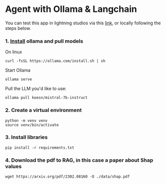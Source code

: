 # Agent with Ollama & Langchain

You can test this app in lightning studios via this [link](https://lightning.ai/maxidiazbattan/studios/agentic-rag-llamaindex-ollama), or locally following the steps below.

### 1. [Install](https://github.com/ollama/ollama?tab=readme-ov-file) ollama and pull models

On linux
```shell
curl -fsSL https://ollama.com/install.sh | sh
```

Start Ollama

```shell
ollama serve
```

Pull the LLM you'd like to use:

```shell
ollama pull koesn/mistral-7b-instruct
```

### 2. Create a virtual environment

```shell
python -m venv venv
source venv/bin/activate
```

### 3. Install libraries

```shell
pip install -r requirements.txt
```

### 4. Download the pdf to RAG, in this case a paper about Shap values
```shell
wget https://arxiv.org/pdf/2302.08160 -O ./data/shap.pdf
```
